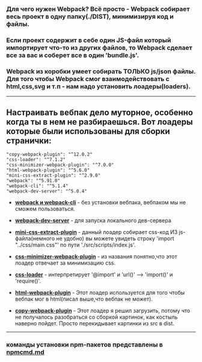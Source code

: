 
### Для чего нужен Webpack? Всё просто - Webpack собирает весь проект в одну папку(./DIST), минимизируя код и файлы.  
### Если проект содержит в себе один JS-файл который импортирует что-то из других файлов, то Webpack сделает все за вас и соберет все в один 'bundle.js'.  
### Webpack из коробки умеет собирать ТОЛЬКО js/json файлы. Для того чтобы Webpack смог взаимодействовать с html,css,svg и т.п - нам надо установить лоадеры(loaders).   

<hr>

## Настраивать вебпак дело муторное, особенно когда ты в нем не разбираешься. Вот лоадеры которые были использованы для сборки странички:  
    "copy-webpack-plugin": "^12.0.2"
    "css-loader": "^7.1.2"
    "css-minimizer-webpack-plugin": "^7.0.0"
    "html-webpack-plugin": "^5.6.0"
    "mini-css-extract-plugin": "^2.9.0"
    "webpack": "^5.91.0"  
    "webpack-cli": "^5.1.4"
    "webpack-dev-server": "^5.0.4"

- [**webpack и webpack-cli**](https://www.npmjs.com/package/webpack) - без установки вебпака, вебпаком мы не сможем пользоваться.  

- [**webpack-dev-server**](https://www.npmjs.com/package/webpack-dev-server) - для запуска локального дев-сервера 

- [**mini-css-extract-plugin**](https://www.npmjs.com/package/mini-css-extract-plugin) - данный лоадер собирает css-код ИЗ js-файла(немного не удобно) вы можете увидеть строку 'import "../css/main.css"' по пути './src/scripts/index.js'.  

- [**css-minimizer-webpack-plugin**](https://www.npmjs.com/package/css-minimizer-webpack-plugin) - из названия понятно,что этот лоадер отвечает за минимизацию css.  

- [**css-loader**](https://www.npmjs.com/package/webpack/css-loader) - интерпретирует '@import' и 'url()' --> 'import()' и 'require()'.  

- [**html-webpack-plugin**](https://www.npmjs.com/package/webpack/html-webpack-plugin) - Этот лоадер используется для того чтобы вебпак мог в html(писал выше,что вебпак не может).  

- [**copy-webpack-plugin**](https://www.npmjs.com/package/webpack/copy-webpack-plugin) - Этот лоадер я решил загрузить, потому что не получалось разобраться со сборкой картинок, как костыль наверно пойдет. Просто перекидывает картинки из src в dist.  

<hr>

### команды установки npm-пакетов представлены в [npmcmd.md](./npmcmd.md) 
